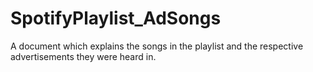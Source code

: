 # SpotifyPlaylist_AdSongs
A document which explains the songs in the playlist and the respective advertisements they were heard in.
